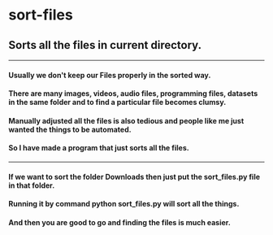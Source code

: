# sort-files
## Sorts all the files in current directory.
---
#### Usually we don't keep our Files properly in the sorted way. 
#### There are many images, videos, audio files, programming files, datasets in the same folder and to find a particular file becomes clumsy.
#### Manually adjusted all the files is also tedious and people like me just wanted the things to be automated.
#### So I have made a program that just sorts all the files.
---
#### If we want to sort the folder Downloads then just put the ****sort_files.py**** file in that folder.
#### Running it by command ****python sort_files.py**** will sort all the things.
#### And then you are good to go and finding the files is much easier.
